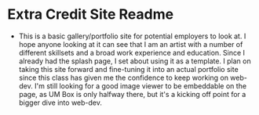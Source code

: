 # Extra Credit Site Readme
* This is a basic gallery/portfolio site for potential employers to look at.  I hope anyone looking at it can see that I am an artist with a number of different skillsets and a broad work experience and education.  Since I already had the splash page, I set about using it as a template. I plan on taking this site forward and fine-tuning it into an actual portfolio site since this class has given me the confidence to keep working on web-dev.  I'm still looking for a good image viewer to be embeddable on the page, as UM Box is only halfway there, but it's a kicking off point for a bigger dive into web-dev.
